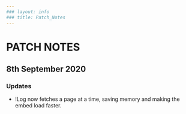 ```yaml
---
### layout: info
### title: Patch_Notes
---
```

# PATCH NOTES

## 8th September 2020
### Updates
  - !Log now fetches a page at a time, saving memory and making the embed load faster. 